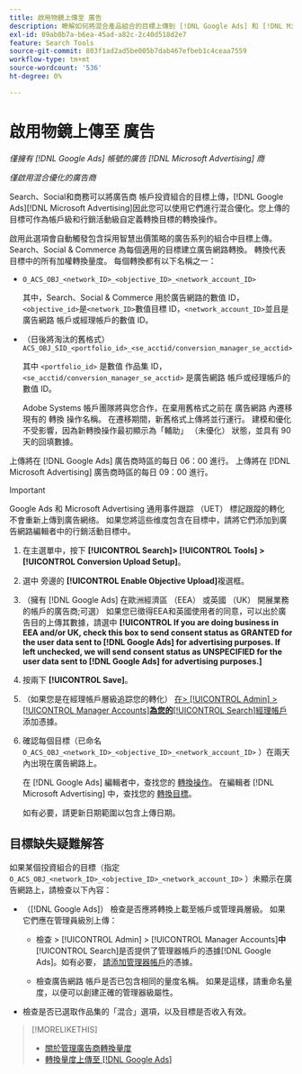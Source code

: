```yaml
---
title: 啟用物鏡上傳至 廣告
description: 瞭解如何將混合產品組合的目標上傳到 [!DNL Google Ads] 和 [!DNL Microsoft Advertising]。
exl-id: 09ab0b7a-b6ea-45ad-a82c-2c40d518d2e7
feature: Search Tools
source-git-commit: 803f1ad2ad5be005b7dab467efbeb1c4ceaa7559
workflow-type: tm+mt
source-wordcount: '536'
ht-degree: 0%

---
```


# 啟用物鏡上傳至 廣告

*僅擁有 [!DNL Google Ads] 帳號的廣告 [!DNL Microsoft Advertising] 商*

*僅啟用混合優化的廣告商*

Search、Social和商務可以將廣告商 帳戶投資組合的目標上傳，[!DNL Google Ads][!DNL Microsoft Advertising]因此您可以使用它們進行混合優化。您上傳的目標可作為帳戶級和行銷活動級自定義轉換目標的轉換操作。

啟用此選項會自動觸發包含採用智慧出價策略的廣告系列的組合中目標上傳。 Search、Social &amp; Commerce 為每個適用的目標建立廣告網路轉換。 轉換代表目標中的所有加權轉換量度。 每個轉換都有以下名稱之一：

* `O_ACS_OBJ_<network_ID>_<objective_ID>_<network_account_ID>`

  其中，Search、Social &amp; Commerce 用於廣告網路的數值 ID，`<objective_id>`是`<network_ID>`數值目標 ID，`<network_account_ID>`並且是廣告網路 帳戶或經理帳戶的數值 ID。

* （日後將淘汰的舊格式） `ACS_OBJ_SID_<portfolio_id>_<se_acctid/conversion_manager_se_acctid>`

  其中 `<portfolio_id>` 是數值 作品集 ID， `<se_acctid/conversion_manager_se_acctid>` 是廣告網路 帳戶或经理帳戶的數值 ID。

  Adobe Systems 帳戶團隊將與您合作，在棄用舊格式之前在 廣告網路 內遷移現有的 轉換 操作名稱。 在遷移期間，新舊格式上傳將並行運行。 建模和優化不受影響，因為新轉換操作最初顯示為「輔助」 （未優化） 狀態，並具有 90 天的回填數據。

上傳將在 [!DNL Google Ads] 廣告商時區的每日 06：00 進行。 上傳將在 [!DNL Microsoft Advertising] 廣告商時區的每日 09：00 進行。

>[!IMPORTANT]
>
>Google Ads 和 Microsoft Advertising 通用事件跟踪 （UET） 標記跟蹤的轉化不會重新上傳到廣告網络。 如果您將這些维度包含在目標中，請將它們添加到廣告網路編輯者中的行銷活動目標中。

<!--
>[!IMPORTANT]
>
>Objectives for hybrid portfolios may include conversion goals from multiple ad networks and other types of conversion metrics. However, the individual campaigns in the portfolio can't include conversion goals that aren't included in the portfolio's objective; using additional conversion goals may impact portfolio performance.
-->

<!-- Can conversions from events triggered on other ad networks be included in the portfolio (and just be ignored)? -->

1. 在主選單中，按下 **[!UICONTROL Search]> [!UICONTROL Tools] >[!UICONTROL Conversion Upload Setup]**。

1. 選中 旁邊的 **[!UICONTROL Enable Objective Upload]**&#x200B;複選框。

1. （擁有 [!DNL Google Ads] 在歐洲經濟區 （EEA） 或英國 （UK） 開展業務的帳戶的廣告商;可選） 如果您已徵得EEA和英國使用者的同意，可以出於廣告目的上傳其數據，請選中 **[!UICONTROL If you are doing business in EEA and/or UK, check this box to send consent status as GRANTED for the user data sent to [!DNL Google Ads] for advertising purposes. If left unchecked, we will send consent status as UNSPECIFIED for the user data sent to [!DNL Google Ads] for advertising purposes.]**

1. 按兩下 **[!UICONTROL Save]**。

1. （如果您是在經理帳戶層級追踪您的轉化） [在> [!UICONTROL Admin] >[!UICONTROL Manager Accounts]**為您的**[!UICONTROL Search]&#x200B;經理帳戶](/help/search-social-commerce/admin/manager-accounts.md)添加憑據。

1. 確認每個目標（已命名 `O_ACS_OBJ_<network_ID>_<objective_ID>_<network_account_ID>` ）在兩天內出現在廣告網路上。

   在 [!DNL Google Ads] 編輯者中，查找您的 [轉換操作](https://support.google.com/google-ads/answer/11461796)。 在編輯者 [!DNL Microsoft Advertising] 中，查找您的 [轉換目標](https://help.ads.microsoft.com/#apex/ads/en/56709)。

   如有必要，請更新日期範圍以包含上傳日期。

## 目標缺失疑難解答

如果某個投資組合的目標（指定 `O_ACS_OBJ_<network_ID>_<objective_ID>_<network_account_ID>` ）未顯示在廣告網路上，請檢查以下內容：

* （[!DNL Google Ads]） 檢查是否應將轉換上載至帳戶或管理員層級。 如果它們應在管理員級別上傳：

   * 檢查 > [!UICONTROL Admin] > [!UICONTROL Manager Accounts]**中**[!UICONTROL Search]&#x200B;是否提供了管理器帳戶的憑據[!DNL Google Ads]。如有必要， [請添加管理器帳戶](/help/search-social-commerce/admin/manager-accounts.md)的憑據。

   * 檢查廣告網路 帳戶是否已包含相同的量度名稱。 如果是這樣，請重命名量度，以便可以創建正確的管理器級屬性。

* 檢查是否已選取作品集的「混合」選項，以及目標是否收入有效。

>[!MORELIKETHIS]
>
>* [關於管理廣告商轉換量度](/help/search-social-commerce/admin/conversion-metrics/conversion-metric-about.md)
>* [轉換量度上傳至 [!DNL Google Ads]](conversion-metrics-upload-to-google.md)
